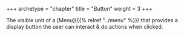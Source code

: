 +++
archetype = "chapter"
title = "Button"
weight = 3
+++

The visible unit of a [Menu]({{% relref "../menu" %}}) that provides a display button the user can interact & do actions when clicked.

